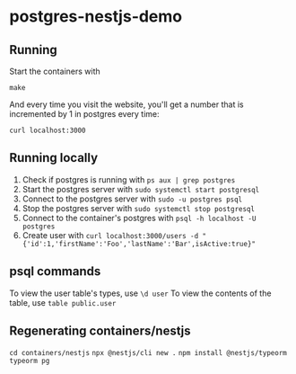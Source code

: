 # postgres-nestjs-demo

## Running

Start the containers with

`make`

And every time you visit the website, you'll get a number that is incremented by 1 in postgres every time:

`curl localhost:3000`

## Running locally

1. Check if postgres is running with `ps aux | grep postgres`
2. Start the postgres server with `sudo systemctl start postgresql`
3. Connect to the postgres server with `sudo -u postgres psql`
4. Stop the postgres server with `sudo systemctl stop postgresql`
5. Connect to the container's postgres with `psql -h localhost -U postgres`
6. Create user with `curl localhost:3000/users -d "{'id':1,'firstName':'Foo','lastName':'Bar',isActive:true}"`

## psql commands
To view the user table's types, use `\d user`
To view the contents of the table, use `table public.user`

## Regenerating containers/nestjs

`cd containers/nestjs`
`npx @nestjs/cli new .`
`npm install @nestjs/typeorm typeorm pg`
